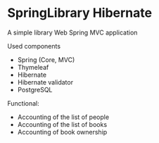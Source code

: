 # SpringLibrary Hibernate
A simple library Web Spring MVC application

Used components
-	Spring (Core, MVC)
-	Thymeleaf
-	Hibernate
-	Hibernate validator
-	PostgreSQL

Functional:
- Accounting of the list of people
- Accounting of the list of books
- Accounting of book ownership
